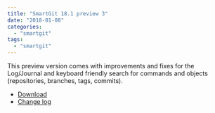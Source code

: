 ```yaml
---
title: "SmartGit 18.1 preview 3"
date: "2018-01-08"
categories: 
  - "smartgit"
tags: 
  - "smartgit"
---
```


This preview version comes with improvements and fixes for the Log/Journal and keyboard friendly search for commands and objects (repositories, branches, tags, commits).

- [Download](http://www.syntevo.com/smartgit/early-access)
- [Change log](http://www.syntevo.com/smartgit/changelog-eap.txt)
